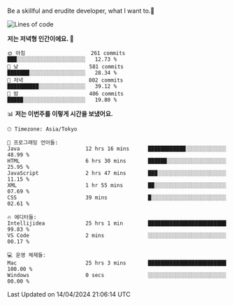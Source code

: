 Be a skillful and erudite developer, what I want to.👶

<!--START_SECTION:waka-->
![Lines of code](https://img.shields.io/badge/%EC%A0%80%EB%8A%94%20%EC%97%AC%ED%83%9C%EA%B9%8C%EC%A7%80%20-1.4%20million%20%EC%A4%84%EC%9D%98%20%EC%BD%94%EB%93%9C%EB%A5%BC%20%EC%9E%91%EC%84%B1%ED%96%88%EC%96%B4%EC%9A%94.-blue)

**저는 저녁형 인간이에요. 🦉** 

```text
🌞 아침                     261 commits         ███░░░░░░░░░░░░░░░░░░░░░░   12.73 % 
🌆 낮　                     581 commits         ███████░░░░░░░░░░░░░░░░░░   28.34 % 
🌃 저녁                     802 commits         ██████████░░░░░░░░░░░░░░░   39.12 % 
🌙 밤　                     406 commits         █████░░░░░░░░░░░░░░░░░░░░   19.80 % 
```


📊 **저는 이번주를 이렇게 시간을 보냈어요.** 

```text
🕑︎ Timezone: Asia/Tokyo

💬 프로그래밍 언어들: 
Java                     12 hrs 16 mins      ████████████░░░░░░░░░░░░░   48.99 % 
HTML                     6 hrs 30 mins       ██████░░░░░░░░░░░░░░░░░░░   25.95 % 
JavaScript               2 hrs 47 mins       ███░░░░░░░░░░░░░░░░░░░░░░   11.15 % 
XML                      1 hr 55 mins        ██░░░░░░░░░░░░░░░░░░░░░░░   07.69 % 
CSS                      39 mins             █░░░░░░░░░░░░░░░░░░░░░░░░   02.61 % 

🔥 에디터들: 
Intellijidea             25 hrs 1 min        █████████████████████████   99.83 % 
VS Code                  2 mins              ░░░░░░░░░░░░░░░░░░░░░░░░░   00.17 % 

💻 운영 체제들: 
Mac                      25 hrs 3 mins       █████████████████████████   100.00 % 
Windows                  0 secs              ░░░░░░░░░░░░░░░░░░░░░░░░░   00.00 % 
```


 Last Updated on 14/04/2024 21:06:14 UTC
<!--END_SECTION:waka-->
